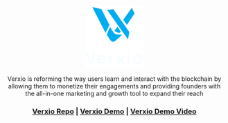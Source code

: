 <div align="center">

[![logo](https://github.com/onyekachi11/Verxio-ICP-Zero-To-dApp/blob/main/src/assets/Logo.svg)](https://verxio-bnb.vercel.app/)

Verxio is reforming the way users learn and interact with the blockchain by allowing them to monetize their engagements and providing founders with the all-in-one marketing and growth tool to expand their reach
<h3>
  
[Verxio Repo](https://github.com/Axio-Lab/hublab/) | [Verxio Demo](https://www.verxio.xyz/) | [Verxio Demo Video](https://youtu.be/qPYI9hFOvI8)

</h3>

</div>
